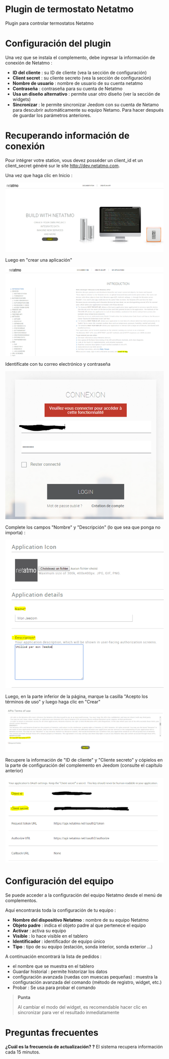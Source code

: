 # Plugin de termostato Netatmo

Plugin para controlar termostatos Netatmo

# Configuración del plugin 

Una vez que se instala el complemento, debe ingresar la información de conexión de Netatmo :

-   **ID del cliente** : su ID de cliente (vea la sección de configuración)
-   **Client secret** : su cliente secreto (vea la sección de configuración)
-   **Nombre de usuario** : nombre de usuario de su cuenta netatmo
-   **Contraseña** : contraseña para su cuenta de Netatmo
-   **Usa un diseño alternativo** : permite usar otro diseño (ver la sección de widgets)
-   **Sincronizar** : le permite sincronizar Jeedom con su cuenta de Netamo para descubrir automáticamente su equipo Netamo. Para hacer después de guardar los parámetros anteriores.

# Recuperando información de conexión 

Pour intégrer votre station, vous devez posséder un client\_id et un client\_secret généré sur le site <http://dev.netatmo.com>.

Una vez que haga clic en Inicio :

![netatmoWeather10](../images/netatmoWeather10.png)

Luego en "crear una aplicación"

![netatmoWeather11](../images/netatmoWeather11.png)

Identifícate con tu correo electrónico y contraseña

![netatmoWeather12](../images/netatmoWeather12.png)

Complete los campos "Nombre" y "Descripción" (lo que sea que ponga no importa) :

![netatmoWeather13](../images/netatmoWeather13.png)

Luego, en la parte inferior de la página, marque la casilla "Acepto los términos de uso" y luego haga clic en "Crear"

![netatmoWeather14](../images/netatmoWeather14.png)

Recupere la información de "ID de cliente" y "Cliente secreto" y cópielos en la parte de configuración del complemento en Jeedom (consulte el capítulo anterior)

![netatmoWeather15](../images/netatmoWeather15.png)

# Configuración del equipo 

Se puede acceder a la configuración del equipo Netatmo desde el menú de complementos.

Aquí encontrarás toda la configuración de tu equipo :

-   **Nombre del dispositivo Netatmo** : nombre de su equipo Netatmo
-   **Objeto padre** : indica el objeto padre al que pertenece el equipo
-   **Activar** : activa su equipo
-   **Visible** : lo hace visible en el tablero
-   **Identificador** : identificador de equipo único
-   **Tipo** : tipo de su equipo (estación, sonda interior, sonda exterior ...)

A continuación encontrará la lista de pedidos :

-   el nombre que se muestra en el tablero
-   Guardar historial : permite historizar los datos
-   configuración avanzada (ruedas con muescas pequeñas) : muestra la configuración avanzada del comando (método de registro, widget, etc.)
-   Probar : Se usa para probar el comando

> **Punta**
>
> Al cambiar el modo del widget, es recomendable hacer clic en sincronizar para ver el resultado inmediatamente

# Preguntas frecuentes 

**¿Cuál es la frecuencia de actualización? ?**
El sistema recupera información cada 15 minutos.
